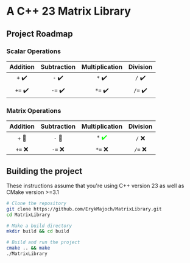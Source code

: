 # A C++ 23 Matrix Library

## Project Roadmap
### Scalar Operations
| Addition | Subtraction | Multiplication | Division |
|:--------:|:-----------:|:--------------:|:--------:|
|   `+` :heavy_check_mark:  |    `-` :heavy_check_mark:    |      `*` :heavy_check_mark:     |   `/` :heavy_check_mark:  |
|  `+=` :heavy_check_mark:  |    `-=` :heavy_check_mark:   |     `*=` :heavy_check_mark:     |  `/=` :heavy_check_mark:  |

### Matrix Operations
| Addition | Subtraction | Multiplication | Division |
|:--------:|:-----------:|:--------------:|:--------:|
|   `+` :construction:  |    `-` :construction:    |      `*` <span style="color:#00FF00">:heavy_check_mark:</span>     |   `/` :x:  |
|  `+=` :x:  |    `-=` :x:   |     `*=` :x:     |  `/=` :x:  |

## Building the project
These instructions assume that you're using C++ version 23 as well as CMake version >=3.1
```bash
# Clone the repository
git clone https://github.com/ErykMajoch/MatrixLibrary.git
cd MatrixLibrary

# Make a build directory
mkdir build && cd build

# Build and run the project
cmake .. && make
./MatrixLibrary
```